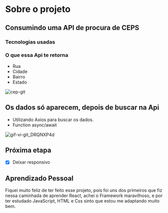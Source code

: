 # Sobre o projeto

## Consumindo uma API de procura de CEPS

### Tecnologias usadas


### O que essa Api te retorna

* Rua
* Cidade
* Bairro
* Estado

![cep-git](https://user-images.githubusercontent.com/77819811/152691256-cdfc020a-92b2-497d-9509-924cbb505d29.png)

## Os dados só aparecem, depois de buscar na Api 

* Utilizando Axios para buscar os dados.
* Function async/await

![gif-vi-git_DRQNXP4d](https://user-images.githubusercontent.com/77819811/152691903-070208f7-9323-4f87-96fd-1b87f71cf8b2.gif)

## Próxima etapa

- [x] Deixar responsivo

## Aprendizado Pessoal

Fiquei muito feliz de ter feito esse projeto, pois foi uns dos primeiros que fiz nessa caminhada de aprender React, achei o Framework maravilhoso, e por ter estudado JavaScript, HTML e Css sinto que estou me adaptando muito bem.
